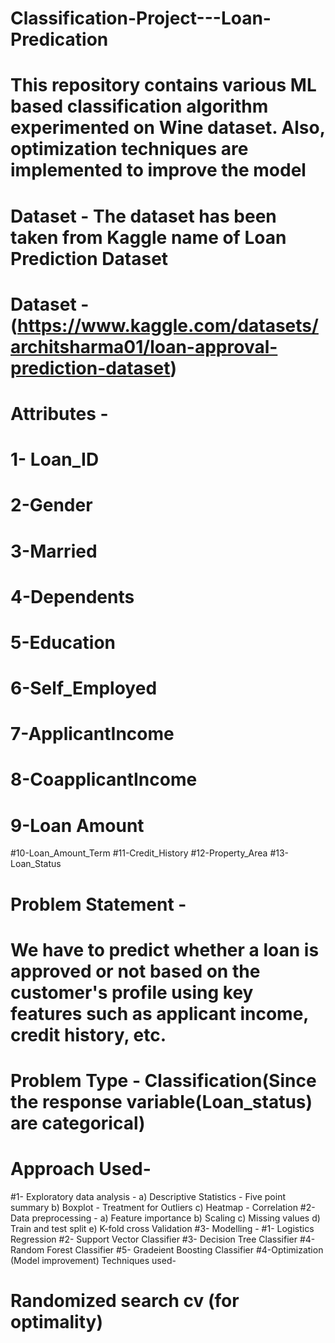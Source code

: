 # Classification-Project---Loan-Predication
# This repository contains various ML based classification algorithm experimented on Wine dataset. Also, optimization techniques are implemented to improve the model
# Dataset - The dataset has been taken from Kaggle name of Loan Prediction Dataset
# Dataset - (https://www.kaggle.com/datasets/architsharma01/loan-approval-prediction-dataset)
# Attributes -
# 1- Loan_ID  
# 2-Gender
# 3-Married 
# 4-Dependents
# 5-Education 
# 6-Self_Employed
# 7-ApplicantIncome
# 8-CoapplicantIncome
# 9-Loan Amount
#10-Loan_Amount_Term 
#11-Credit_History 
#12-Property_Area
#13-Loan_Status
# Problem Statement - 
# We have to predict whether a loan is approved or not based on the customer's profile using key features such as applicant income, credit history, etc.
# Problem Type - Classification(Since the response variable(Loan_status) are categorical)
# Approach Used-
#1- Exploratory data analysis - a) Descriptive Statistics - Five point summary b) Boxplot - Treatment for Outliers c) Heatmap - Correlation
#2- Data preprocessing - a) Feature importance b) Scaling c) Missing values d) Train and test split e) K-fold cross Validation
#3- Modelling -
#1- Logistics Regression 
#2- Support Vector Classifier
#3- Decision Tree Classifier
#4- Random Forest Classifier
#5- Gradeient Boosting Classifier
#4-Optimization (Model improvement) Techniques used- 
# Randomized search cv (for optimality)




